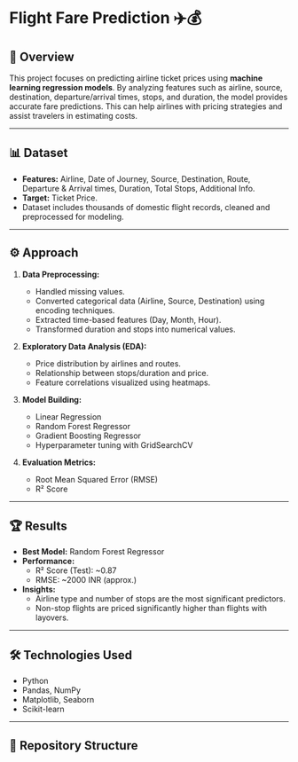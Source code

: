 # Flight Fare Prediction ✈️💰  

## 📌 Overview  
This project focuses on predicting airline ticket prices using **machine learning regression models**. By analyzing features such as airline, source, destination, departure/arrival times, stops, and duration, the model provides accurate fare predictions. This can help airlines with pricing strategies and assist travelers in estimating costs.  

---

## 📊 Dataset  
- **Features:** Airline, Date of Journey, Source, Destination, Route, Departure & Arrival times, Duration, Total Stops, Additional Info.  
- **Target:** Ticket Price.  
- Dataset includes thousands of domestic flight records, cleaned and preprocessed for modeling.  

---

## ⚙️ Approach  
1. **Data Preprocessing:**  
   - Handled missing values.  
   - Converted categorical data (Airline, Source, Destination) using encoding techniques.  
   - Extracted time-based features (Day, Month, Hour).  
   - Transformed duration and stops into numerical values.  

2. **Exploratory Data Analysis (EDA):**  
   - Price distribution by airlines and routes.  
   - Relationship between stops/duration and price.  
   - Feature correlations visualized using heatmaps.  

3. **Model Building:**  
   - Linear Regression  
   - Random Forest Regressor  
   - Gradient Boosting Regressor  
   - Hyperparameter tuning with GridSearchCV  

4. **Evaluation Metrics:**  
   - Root Mean Squared Error (RMSE)  
   - R² Score  

---

## 🏆 Results  
- **Best Model:** Random Forest Regressor  
- **Performance:**  
  - R² Score (Test): ~0.87  
  - RMSE: ~2000 INR (approx.)  
- **Insights:**  
  - Airline type and number of stops are the most significant predictors.  
  - Non-stop flights are priced significantly higher than flights with layovers.  

---

## 🛠️ Technologies Used  
- Python  
- Pandas, NumPy  
- Matplotlib, Seaborn  
- Scikit-learn  

---

## 📂 Repository Structure  
